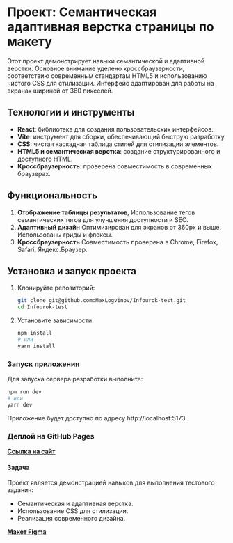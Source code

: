 # Проект: Семантическая адаптивная верстка страницы по макету

Этот проект демонстрирует навыки семантической и адаптивной верстки. Основное внимание уделено кроссбраузерности, соответствию современным стандартам HTML5 и использованию чистого CSS для стилизации. Интерфейс адаптирован для работы на экранах шириной от 360 пикселей.

## Технологии и инструменты

- **React**: библиотека для создания пользовательских интерфейсов.
- **Vite**: инструмент для сборки, обеспечивающий быструю разработку.
- **CSS**: чистая каскадная таблица стилей для стилизации элементов.
- **HTML5 и семантическая верстка**: создание структурированного и доступного HTML.
- **Кроссбраузерность**: проверена совместимость в современных браузерах.

## Функциональность

1.  **Отображение таблицы результатов**, Использование тегов семантических тегов для улучшения доступности и SEO.
2.  **Адаптивный дизайн** Оптимизирован для экранов от 360px и выше. Использованы гриды и флексы.
3.  **Кроссбраузерность** Совместимость проверена в Chrome, Firefox, Safari, Яндекс.Браузер.

## Установка и запуск проекта

1. Клонируйте репозиторий:
   ```bash
   git clone git@github.com:MaxLogvinov/Infourok-test.git
   cd Infourok-test
   ```
2. Установите зависимости:
   ```sh
   npm install
   # или
   yarn install
   ```

### Запуск приложения

Для запуска сервера разработки выполните:

```sh
npm run dev
# или
yarn dev
```

Приложение будет доступно по адресу http://localhost:5173.

### Деплой на GitHub Pages

**[Ссылка на сайт](https://maxlogvinov.github.io/Infourok-test/)**

#### Задача

Проект является демонстрацией навыков для выполнения тестового задания:

- Семантическая и адаптивная верстка.
- Использование CSS для стилизации.
- Реализация современного дизайна.

**[Макет Figma](https://www.figma.com/design/mwhaNzl9TxJx9WXZVG8CSW/%D0%A2%D0%B5%D1%81%D1%82%D0%BE%D0%B2%D0%BE%D0%B5-%D0%B7%D0%B0%D0%B4%D0%B0%D0%BD%D0%B8%D0%B5?node-id=0-1&t=zgqYcavduEAZeqPj-1)**
